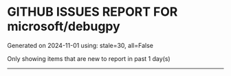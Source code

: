 
# GITHUB ISSUES REPORT FOR microsoft/debugpy


Generated on 2024-11-01 using: stale=30, all=False


Only showing items that are new to report in past 1 day(s)


---




















